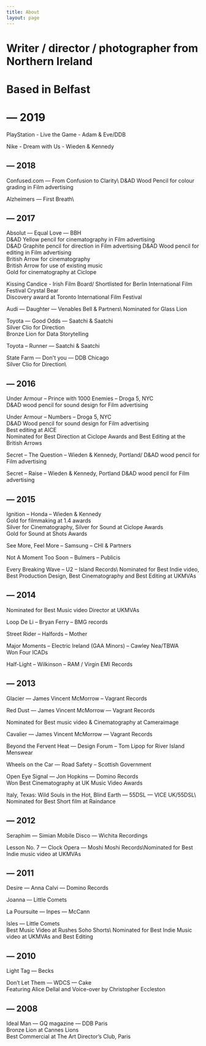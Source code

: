 ```yaml
---
title: About
layout: page
---
```


# Writer / director / photographer from Northern Ireland

# Based in Belfast

# **— 2019**

PlayStation - Live the Game - Adam & Eve/DDB

Nike - Dream with Us - Wieden & Kennedy 

## — 2018

Confused.com — From Confusion to Clarity\\ D&AD Wood Pencil for colour grading in Film advertising

Alzheimers — First Breath\\

## — 2017

Absolut — Equal Love — BBH\
D&AD Yellow pencil for cinematography in Film advertising\
D&AD Graphite pencil for direction in Film advertising
D&AD Wood pencil for editing in Film advertising\
British Arrow for cinematography\
British Arrow for use of existing music\
Gold for cinematography at Ciclope

Kissing Candice - Irish Film Board/
Shortlisted for Berlin International Film Festival Crystal Bear\
Discovery award at Toronto International Film Festival

Audi — Daughter — Venables Bell & Partners\\ Nominated for Glass Lion 

Toyota — Good Odds — Saatchi & Saatchi\
Silver Clio for Direction\
Bronze Lion for Data Storytelling

Toyota – Runner — Saatchi & Saatchi

State Farm — Don't you — DDB Chicago\
Silver Clio for Direction\\

## — 2016

Under Armour – Prince with 1000 Enemies – Droga 5, NYC\
D&AD wood pencil for sound design for Film advertising

Under Armour – Numbers – Droga 5, NYC\
D&AD Wood pencil for sound design for Film advertising\
Best editing at AICE\
Nominated for Best Direction at Ciclope Awards and Best Editing at the British Arrows

Secret – The Question – Wieden & Kennedy, Portland/
D&AD wood pencil for Film advertising

Secret – Raise – Wieden & Kennedy, Portland
D&AD wood pencil for Film advertising

## — 2015

Ignition – Honda – Wieden & Kennedy\
Gold for filmmaking at 1.4 awards\
Silver for Cinematography, Silver for Sound at Ciclope Awards\
Gold for Sound at Shots Awards

See More, Feel More – Samsung – CHI & Partners

Not A Moment Too Soon – Bulmers – Publicis

Every Breaking Wave – U2 – Island Records\\ Nominated for Best Indie video, Best Production Design, Best Cinematography and Best Editing at UKMVAs

## — 2014

Nominated for Best Music video Director at UKMVAs

Loop De Li – Bryan Ferry – BMG records

Street Rider – Halfords – Mother

Major Moments – Electric Ireland (GAA Minors) – Cawley Nea/TBWA\
Won Four ICADs

Half-Light – Wilkinson – RAM / Virgin EMI Records

## — 2013

Glacier — James Vincent McMorrow – Vagrant Records

Red Dust — James Vincent McMorrow — Vagrant Records

Nominated for Best music video & Cinematography at Cameraimage

Cavalier — James Vincent McMorrow — Vagrant Records

Beyond the Fervent Heat — Design Forum – Tom Lipop for River Island Menswear

Wheels on the Car — Road Safety – Scottish Government

Open Eye Signal — Jon Hopkins — Domino Records\
Won Best Cinematography at UK Music Video Awards

Italy, Texas: Wild Souls in the Hot, Blind Earth — 55DSL — VICE UK/55DSL\\ Nominated for Best Short film at Raindance

## — 2012

Seraphim — Simian Mobile Disco — Wichita Recordings

Lesson No. 7 — Clock Opera — Moshi Moshi Records\\Nominated for Best Indie music video at UKMVAs

## — 2011

Desire — Anna Calvi — Domino Records

Joanna — Little Comets

La Poursuite — Inpes — McCann

Isles — Little Comets\
Best Music Video at Rushes Soho Shorts\\ Nominated for Best Indie Music video at UKMVAs and Best Editing

## — 2010

Light Tag — Becks

Don’t Let Them — WDCS — Cake\
Featuring Alice Dellal and Voice-over by Christopher Eccleston

## — 2008

Ideal Man — GQ magazine — DDB Paris\
Bronze Lion at Cannes Lions\
Best Commercial at The Art Director’s Club, Paris